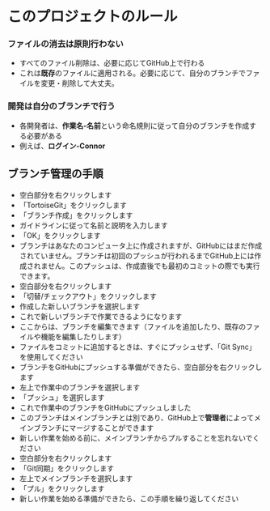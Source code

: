 # このプロジェクトのルール

### ファイルの消去は原則行わない
  - すべてのファイル削除は、必要に応じてGitHub上で行わる
  - これは**既存**のファイルに適用される。必要に応じて、自分のブランチでファイルを変更・削除して大丈夫。
### 開発は自分のブランチで行う
  - 各開発者は、**作業名-名前**という命名規則に従って自分のブランチを作成する必要がある
  - 例えば、**ログイン-Connor**
## ブランチ管理の手順
  - 空白部分を右クリックします  
  - 「TortoiseGit」をクリックします  
  - 「ブランチ作成」をクリックします  
  - ガイドラインに従って名前と説明を入力します  
  - 「OK」をクリックします  
  - ブランチはあなたのコンピュータ上に作成されますが、GitHubにはまだ作成されていません。ブランチは初回のプッシュが行われるまでGitHub上には作成されません。このプッシュは、作成直後でも最初のコミットの際でも実行できます。  
  - 空白部分を右クリックします  
  - 「切替/チェックアウト」をクリックします  
  - 作成した新しいブランチを選択します  
  - これで新しいブランチで作業できるようになります  
  - ここからは、ブランチを編集できます（ファイルを追加したり、既存のファイルや機能を編集したりします）  
  - ファイルをコミットに追加するときは、すぐにプッシュせず、「Git Sync」を使用してください  
  - ブランチをGitHubにプッシュする準備ができたら、空白部分を右クリックします  
  - 左上で作業中のブランチを選択します  
  - 「プッシュ」を選択します  
  - これで作業中のブランチをGitHubにプッシュしました  
  - このブランチはメインブランチとは別であり、GitHub上で**管理者**によってメインブランチにマージすることができます  
  - 新しい作業を始める前に、メインブランチからプルすることを忘れないでください  
  - 空白部分を右クリックします  
  - 「Git同期」をクリックします  
  - 左上でメインブランチを選択します  
  - 「プル」をクリックします  
  - 新しい作業を始める準備ができたら、この手順を繰り返してください  

